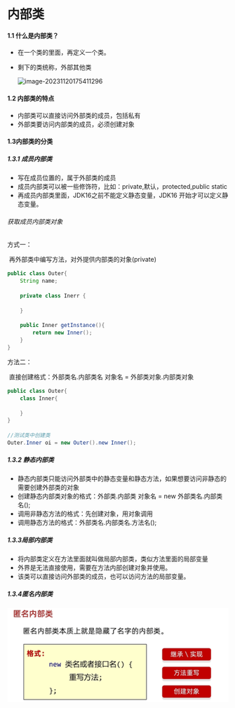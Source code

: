 # 内部类

#### 1.1 什么是内部类？

- 在一个类的里面，再定义一个类。

- 剩下的类统称，外部其他类

    ![image-20231120175411296](E:\Java\note\image\内部类.png)

#### 1.2 内部类的特点

- 内部类可以直接访问外部类的成员，包括私有
- 外部类要访问内部类的成员，必须创建对象



#### 1.3内部类的分类

##### 1.3.1 成员内部类

- 写在成员位置的，属于外部类的成员
- 成员内部类可以被一些修饰符，比如：private,默认，protected,public static
- 再成员内部类里面，JDK16之前不能定义静态变量，JDK16 开始才可以定义静态变量。

###### 获取成员内部类对象

方式一：

​	再外部类中编写方法，对外提供内部类的对象(private)

```java
public class Outer{
    String name;
    
    private class Inerr {
        
    }
    
    public Inner getInstance(){
        return new Inner();
    }
}
```

方法二：

​	直接创建格式：外部类名.内部类名 对象名 = 外部类对象.内部类对象

```java
public class Outer{
    class Inner{
        
    }
}

//测试类中创建类
Outer.Inner oi = new Outer().new Inner();
```



##### 1.3.2 静态内部类

- 静态内部类只能访问外部类中的静态变量和静态方法，如果想要访问非静态的需要创建外部类的对象
- 创建静态内部类对象的格式：外部类.内部类 对象名 = new 外部类名.内部类名();
- 调用非静态方法的格式：先创建对象，用对象调用
- 调用静态方法的格式：外部类名.内部类名.方法名();



##### 1.3.3局部内部类

- 将内部类定义在方法里面就叫做局部内部类，类似方法里面的局部变量
- 外界是无法直接使用，需要在方法内部创建对象并使用。
- 该类可以直接访问外部类的成员，也可以访问方法的局部变量。



##### 1.3.4匿名内部类

![image-20231121082454922](\Java\note\image\匿名内部类.png)






